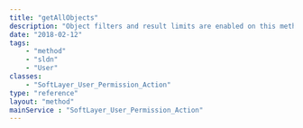 ```yaml
---
title: "getAllObjects"
description: "Object filters and result limits are enabled on this method. "
date: "2018-02-12"
tags:
    - "method"
    - "sldn"
    - "User"
classes:
    - "SoftLayer_User_Permission_Action"
type: "reference"
layout: "method"
mainService : "SoftLayer_User_Permission_Action"
---
```

